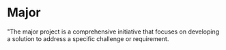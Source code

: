 # Major
"The major project is a comprehensive initiative that focuses on developing a solution to address a specific challenge or requirement.
